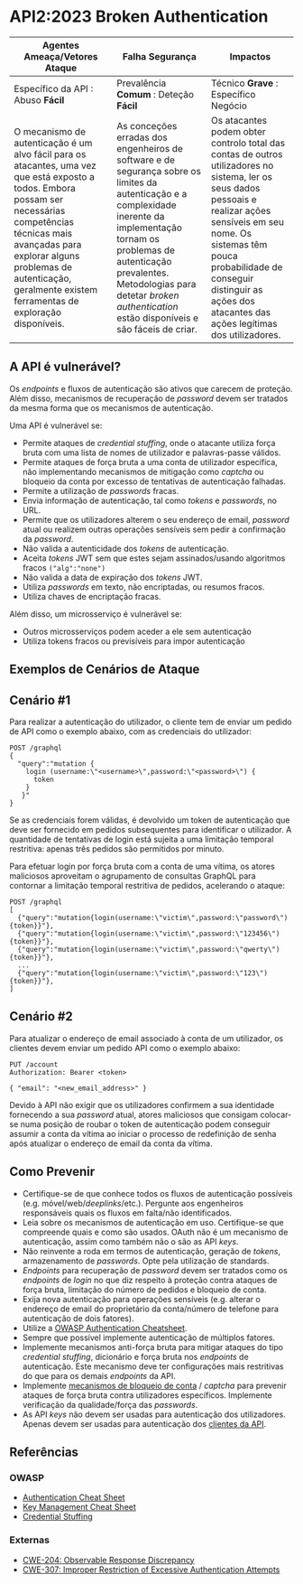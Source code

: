 # API2:2023 Broken Authentication

| Agentes Ameaça/Vetores Ataque | Falha Segurança | Impactos |
| - | - | - |
| Específico da API : Abuso **Fácil** | Prevalência **Comum** : Deteção **Fácil** | Técnico **Grave** : Específico Negócio |
| O mecanismo de autenticação é um alvo fácil para os atacantes, uma vez que está exposto a todos. Embora possam ser necessárias competências técnicas mais avançadas para explorar alguns problemas de autenticação, geralmente existem ferramentas de exploração disponíveis. | As conceções erradas dos engenheiros de software e de segurança sobre os limites da autenticação e a complexidade inerente da implementação tornam os problemas de autenticação prevalentes. Metodologias para detetar *broken authentication* estão disponíveis e são fáceis de criar. | Os atacantes podem obter controlo total das contas de outros utilizadores no sistema, ler os seus dados pessoais e realizar ações sensíveis em seu nome. Os sistemas têm pouca probabilidade de conseguir distinguir as ações dos atacantes das ações legítimas dos utilizadores. |

## A API é vulnerável?

Os _endpoints_ e fluxos de autenticação são ativos que carecem de proteção.
Além disso, mecanismos de recuperação de _password_ devem ser tratados da mesma 
forma que os mecanismos de autenticação.

Uma API é vulnerável se:

* Permite ataques de _credential stuffing_, onde o atacante utiliza força bruta
  com uma lista de nomes de utilizador e palavras-passe válidos.
* Permite ataques de força bruta a uma conta de utilizador específica, não
  implementando mecanismos de mitigação como _captcha_ ou bloqueio da conta por
  excesso de tentativas de autenticação falhadas.
* Permite a utilização de _passwords_ fracas.
* Envia informação de autenticação, tal como _tokens_ e _passwords_, no URL.
* Permite que os utilizadores alterem o seu endereço de email, _password_ atual ou
  realizem outras operações sensíveis sem pedir a confirmação da _password_.
* Não valida a autenticidade dos _tokens_ de autenticação.
* Aceita _tokens_ JWT sem que estes sejam assinados/usando algoritmos fracos
  `("alg":"none")`
* Não valida a data de expiração dos _tokens_ JWT.
* Utiliza _passwords_ em texto, não encriptadas, ou resumos fracos.
* Utiliza chaves de encriptação fracas.

Além disso, um microsserviço é vulnerável se:

* Outros microsserviços podem aceder a ele sem autenticação
* Utiliza tokens fracos ou previsíveis para impor autenticação

## Exemplos de Cenários de Ataque

## Cenário #1

Para realizar a autenticação do utilizador, o cliente tem de enviar um pedido 
de API como o exemplo abaixo, com as credenciais do utilizador:

```
POST /graphql
{
  "query":"mutation {
    login (username:\"<username>\",password:\"<password>\") {
      token
    }
   }"
}
```

Se as credenciais forem válidas, é devolvido um token de autenticação que 
deve ser fornecido em pedidos subsequentes para identificar o utilizador. 
A quantidade de tentativas de login está sujeita a uma limitação temporal 
restritiva: apenas três pedidos são permitidos por minuto.

Para efetuar login por força bruta com a conta de uma vítima, os atores 
maliciosos aproveitam o agrupamento de consultas GraphQL para contornar a 
limitação temporal restritiva de pedidos, acelerando o ataque:

```
POST /graphql
[
  {"query":"mutation{login(username:\"victim\",password:\"password\"){token}}"},
  {"query":"mutation{login(username:\"victim\",password:\"123456\"){token}}"},
  {"query":"mutation{login(username:\"victim\",password:\"qwerty\"){token}}"},
  ...
  {"query":"mutation{login(username:\"victim\",password:\"123\"){token}}"},
]
```

## Cenário #2

Para atualizar o endereço de email associado à conta de um utilizador, os 
clientes devem enviar um pedido API como o exemplo abaixo:

```
PUT /account
Authorization: Bearer <token>

{ "email": "<new_email_address>" }
```

Devido à API não exigir que os utilizadores confirmem a sua identidade 
fornecendo a sua _password_ atual, atores maliciosos que consigam colocar-se numa 
posição de roubar o token de autenticação podem conseguir assumir a conta da 
vítima ao iniciar o processo de redefinição de senha após atualizar o endereço 
de email da conta da vítima.

## Como Prevenir

* Certifique-se de que conhece todos os fluxos de autenticação possíveis (e.g.
  móvel/web/_deeplinks_/etc.). Pergunte aos engenheiros responsáveis quais os
  fluxos em falta/não identificados.
* Leia sobre os mecanismos de autenticação em uso. Certifique-se que compreende
  quais e como são usados. OAuth não é um mecanismo de autenticação, assim como
  também não o são as API _keys_.
* Não reinvente a roda em termos de autenticação, geração de _tokens_,
  armazenamento de _passwords_. Opte pela utilização de standards.
* _Endpoints_ para recuperação de _password_ devem ser tratados como os
  _endpoints_ de _login_ no que diz respeito à proteção contra ataques de força
  bruta, limitação do número de pedidos e bloqueio de conta.
* Exija nova autenticação para operações sensíveis (e.g. alterar o
  endereço de email do proprietário da conta/número de telefone para
  autenticação de dois fatores).
* Utilize a [OWASP Authentication Cheatsheet][1].
* Sempre que possível implemente autenticação de múltiplos fatores.
* Implemente mecanismos anti-força bruta para mitigar ataques do tipo
  _credential stuffing_, dicionário e força bruta nos _endpoints_ de
  autenticação. Este mecanismo deve ter configurações mais restritivas do que
  para os demais _endpoints_ da API.
* Implemente [mecanismos de bloqueio de conta][2] / _captcha_ para prevenir
  ataques de força bruta contra utilizadores específicos. Implemente verificação
  da qualidade/força das _passwords_.
* As API _keys_ não devem ser usadas para autenticação dos utilizadores. Apenas
  devem ser usadas para autenticação dos [clientes da API][3].

## Referências

### OWASP

* [Authentication Cheat Sheet][1]
* [Key Management Cheat Sheet][4]
* [Credential Stuffing][5]

### Externas

* [CWE-204: Observable Response Discrepancy][6]
* [CWE-307: Improper Restriction of Excessive Authentication Attempts][7]

[1]: https://cheatsheetseries.owasp.org/cheatsheets/Authentication_Cheat_Sheet.html
[2]: https://owasp.org/www-project-web-security-testing-guide/latest/4-Web_Application_Security_Testing/04-Authentication_Testing/03-Testing_for_Weak_Lock_Out_Mechanism(OTG-AUTHN-003)
[3]: https://cloud.google.com/endpoints/docs/openapi/when-why-api-key
[4]: https://cheatsheetseries.owasp.org/cheatsheets/Key_Management_Cheat_Sheet.html
[5]: https://owasp.org/www-community/attacks/Credential_stuffing
[6]: https://cwe.mitre.org/data/definitions/204.html
[7]: https://cwe.mitre.org/data/definitions/307.html

